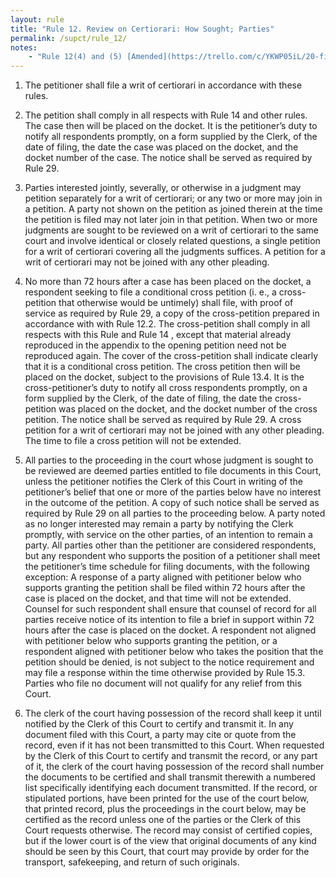 ```yaml
---
layout: rule
title: "Rule 12. Review on Certiorari: How Sought; Parties"
permalink: /supct/rule_12/
notes:
    - "Rule 12(4) and (5) [Amended](https://trello.com/c/YKWP05iL/20-filing-deadlines-for-briefs) on July 12th, 2025."
---
```


1. The petitioner shall file a writ of certiorari in accordance with these rules.


2. The petition shall comply in all respects with Rule 14 and other rules. The case then will be placed on the docket. It is the petitioner’s duty to notify all respondents promptly, on a form supplied by the Clerk, of the date of filing, the date the case was placed on the docket, and the docket number of the case. The notice shall be served as required by Rule 29.


3. Parties interested jointly, severally, or otherwise in a judgment may petition separately for a writ of certiorari; or any two or more may join in a petition. A party not shown on the petition as joined therein at the time the petition is filed may not later join in that petition. When two or more judgments are sought to be reviewed on a writ of certiorari to the same court and involve identical or closely related questions, a single petition for a writ of certiorari covering all the judgments suffices. A petition for a writ of certiorari may not be joined with any other pleading.


4. No more than 72 hours after a case has been placed on the docket, a respondent seeking to file a conditional cross petition (i. e., a cross-petition that otherwise would be untimely) shall file, with proof of service as required by Rule 29, a copy of the cross-petition prepared in accordance with with Rule 12.2. The cross-petition shall comply in all respects with this Rule and Rule 14 , except that material already reproduced in the appendix to the opening petition need not be reproduced again. The cover of the cross-petition shall indicate clearly that it is a conditional cross petition. The cross petition then will be placed on the docket, subject to the provisions of Rule 13.4. It is the cross-petitioner’s duty to notify all cross respondents promptly, on a form supplied by the Clerk, of the date of filing, the date the cross-petition was placed on the docket, and the docket number of the cross petition. The notice shall be served as required by Rule 29. A cross petition for a writ of certiorari may not be joined with any other pleading. The time to file a cross petition will not be extended.


5. All parties to the proceeding in the court whose judgment is sought to be reviewed are deemed parties entitled to file documents in this Court, unless the petitioner notifies the Clerk of this Court in writing of the petitioner’s belief that one or more of the parties below have no interest in the outcome of the petition. A copy of such notice shall be served as required by Rule 29 on all parties to the proceeding below. A party noted as no longer interested may remain a party by notifying the Clerk promptly, with service on the other parties, of an intention to remain a party. All parties other than the petitioner are considered respondents, but any respondent who supports the position of a petitioner shall meet the petitioner’s time schedule for filing documents, with the following exception: A response of a party aligned with petitioner below who supports granting the petition shall be filed within 72 hours after the case is placed on the docket, and that time will not be extended. Counsel for such respondent shall ensure that counsel of record for all parties receive notice of its intention to file a brief in support within 72 hours after the case is placed on the docket. A respondent not aligned with petitioner below who supports granting the petition, or a respondent aligned with petitioner below who takes the position that the petition should be denied, is not subject to the notice requirement and may file a response within the time otherwise provided by Rule 15.3. Parties who file no document will not qualify for any relief from this Court.


6. The clerk of the court having possession of the record shall keep it until notified by the Clerk of this Court to certify and transmit it. In any document filed with this Court, a party may cite or quote from the record, even if it has not been transmitted to this Court. When requested by the Clerk of this Court to certify and transmit the record, or any part of it, the clerk of the court having possession of the record shall number the documents to be certified and shall transmit therewith a numbered list specifically identifying each document transmitted. If the record, or stipulated portions, have been printed for the use of the court below, that printed record, plus the proceedings in the court below, may be certified as the record unless one of the parties or the Clerk of this Court requests otherwise. The record may consist of certified copies, but if the lower court is of the view that original documents of any kind should be seen by this Court, that court may provide by order for the transport, safekeeping, and return of such originals.
